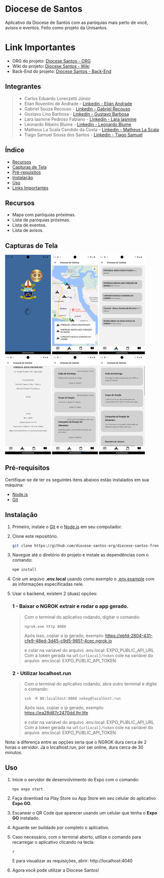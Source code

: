 # Diocese de Santos

Aplicativo da Diocese de Santos com as paróquias mais perto de você, avisos e eventos. Feito como projeto da Unisantos.

# Link Importantes
- ORG do projeto: [Diocese Santos - ORG](https://github.com/diocese-santos-org)
- Wiki do projeto: [Diocese Santos - Wiki](https://github.com/diocese-santos-org/diocese-santos-wiki/wiki)
- Back-End do projeto: [Diocese Santos - Back-End](https://github.com/diocese-santos-org/diocese-santos-backend)

## Integrantes
> - Carlos Eduardo Lorenzetti Júnior
> - Elián Roventini de Andrade - [Linkedin - Elián Andrade](https://www.linkedin.com/in/elianroventini/)
> - Gabriel Souza Recouso - [Linkedin - Gabriel Recouso](https://www.linkedin.com/in/gabrielrecouso/)
> - Gustavo Lino Barbosa - [Linkedin - Gustavo Barbosa](https://www.linkedin.com/in/gustavobarb/)
> - Lara Iasmine Pedroso Fabiano - [Linkedin - Lara Iasmine](https://www.linkedin.com/in/lara-iasmine-fabiano/)
> - Leonardo Ribeiro Blume - [Linkedin - Leonardo Blume](https://www.linkedin.com/in/leonardo-blume-5484311b5/)
> - Matheus La Scala Candido da Costa - [Linkedin - Matheus La Scala](https://www.linkedin.com/in/matheus-la-scala-1a1b091b0/)
> - Tiago Samuel Sousa dos Santos - [Linkedin - Tiago Samuel](https://www.linkedin.com/in/tiagosts99)


## Índice

- [Recursos](#recursos)
- [Capturas de Tela](#capturas-de-tela)
- [Pré-requisitos](#pré-requisitos)
- [Instalação](#instalação)
- [Uso](#uso)
- [Links Importantes](#links-importantes)

## Recursos

- Mapa com paróquias próximas.
- Lista de paróquias próximas.
- Lista de eventos.
- Lista de avisos.

## Capturas de Tela

<img src="./screenshots/splash.png" alt="Mapa" width="150" />
<img src="./screenshots/mapa.png" alt="Mapa" width="150" />
<img src="./screenshots/paroquias.png" alt="Lista de Paróquias" width="150" />
<img src="./screenshots/paroquia.png" alt="Informações da Paróquia" width="150" />
<img src="./screenshots/eventos.png" alt="Lista de Eventos" width="150" />
<img src="./screenshots/avisos.png" alt="Lista de Avisos" width="150" />

## Pré-requisitos

Certifique-se de ter os seguintes itens abaixos estão instalados em sua máquina:

- [Node.js](https://nodejs.org/)
- [Git](https://git-scm.com/downloads)

## Instalação

1. Primeiro, instale o [Git](https://git-scm.com/downloads) e o [Node.js](https://nodejs.org/en/download/) em seu computador.


2. Clone este repositório.
   ```bash
   git clone https://github.com/diocese-santos-org/diocese-santos-front.git
    ```

3. Navegue até o diretório do projeto e instale as dependências com o comando:
    ```bash
    npm install
    ```

4. Crie um arquivo **.env.local** usando como exemplo o [.env.example](./.env.example) com as informações especificadas nele.


5. Usar o backend, existem 2 (duas) opções:
    ### 1 - Baixar o NGROK extrair e rodar o app gerado.
	>Com o terminal do aplicativo rodando, digitar o comando: 
	> ```
 	> ngrok.exe http 8080
 	> ```
   	> Após isso, copiar o ip gerado, exemplo:  https://ebfd-2804-431-cfe9-48ed-3d45-c9d5-9851-4cec.ngrok.io
   	> 	
	> e colar na variável do arquivo .env.local: EXPO_PUBLIC_API_URL
	> Com a token gerada na url:`{urlLocal}/token` cole na variável do arquivo .env.local: EXPO_PUBLIC_API_TOKEN
   
    ### 2 - Utilizar localhost.run
	>Com o terminal do aplicativo rodando, abra outro terminal e digite o comando: 
	> ```
 	> ssh -R 80:localhost:8080 nokey@localhost.run
 	> ```
   	> Após isso, copiar o ip gerado, exemplo: https://ea28d87c2470dd.lhr.life
   	> 	
	> e colar na variável do arquivo .env.local: EXPO_PUBLIC_API_URL 
	> Com a token gerada na url:`{urlLocal}/token` cole na variável do arquivo .env.local: EXPO_PUBLIC_API_TOKEN

Nota: a diferença entre as opções seria que o NGROK dura cerca de 2 horas o servidor. Já o localhost.run, por ser online, dura cerca de 30 minutos.



## Uso

1. Inicie o servidor de desenvolvimento do Expo com o comando: 
    ```
    npx expo start
    ```
2. Faça download na Play Store ou App Store em seu celular do aplicativo **Expo GO**.

3. Escanear o QR Code que aparecer usando um celular que tenha o **Expo GO** instalado.

4. Aguarde ser buildado por completo o aplicativo.

5. Caso necessário, com o terminal aberto, utilize o comando para recarregar o aplicativo clicando na tecla:
   ```
   r
   ```

    E para visualizar as requisições, abrir: http://localhost:4040
6. Agora você pode utilizar a Diocese Santos!
